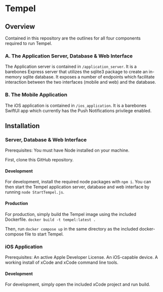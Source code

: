# Tempel

## Overview

Contained in this repository are the outlines for all four components required to run Tempel.

### A. The Application Server, Database & Web Interface

The Application server is contained in `/application_server`. It is a barebones Express server that utilizes the sqlite3 package to create an in-memory sqlite database. It exposes a number of endpoints which facilitate interaction between the two interfaces (mobile and web) and the database.

### B. The Mobile Application

The iOS application is contained in `/ios_application`. It is a barebones SwiftUI app which currently has the Push Notifications privilege enabled. 


## Installation

### Server, Database & Web Interface
Prerequisites:
    You must have Node installed on your machine.

First, clone this GitHub repository.

#### Development
For development, install the required node packages with `npm i`. 
You can then start the Tempel application server, database and web interface by running `node StartTempel.js`.

#### Production
For production, simply build the Tempel image using the included Dockerfile.
`docker build -t tempel:latest .`

Then, run `docker compose up` in the same directory as the included docker-compose file to start Tempel.

### iOS Application

Prerequisites:
    An active Apple Developer License.
    An iOS-capable device.
    A working install of xCode and xCode command line tools.


#### Development
For development, simply open the included xCode project and run build.